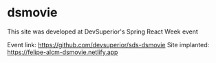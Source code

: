 # dsmovie
This site was developed at DevSuperior's Spring React Week event

Event link: https://github.com/devsuperior/sds-dsmovie
Site implanted: https://felipe-alcm-dsmovie.netlify.app
